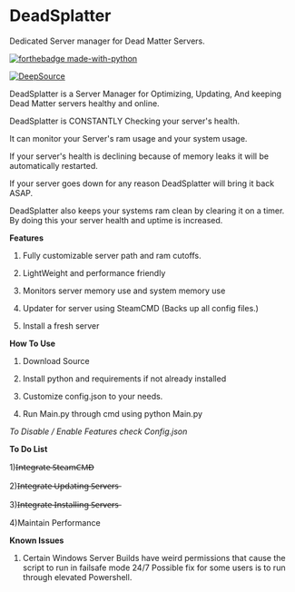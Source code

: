 # DeadSplatter
Dedicated Server manager for Dead Matter Servers.

[![forthebadge made-with-python](http://ForTheBadge.com/images/badges/made-with-python.svg)](https://www.python.org/)

[![DeepSource](https://static.deepsource.io/deepsource-badge-light-mini.svg)](https://deepsource.io/gh/PurityWasHere/Dead-Matter-Server-Installer/?ref=repository-badge)

DeadSplatter is a Server Manager for Optimizing, Updating, And keeping Dead Matter servers healthy and online.


DeadSplatter is CONSTANTLY Checking your server's health.

It can monitor your Server's ram usage and your system usage.

If your server's health is declining because of memory leaks it will be automatically restarted.

If your server goes down for any reason DeadSplatter will bring it back ASAP.

DeadSplatter also keeps your systems ram clean by clearing it on a timer. By doing this your server health and uptime is increased.


**Features**

1) Fully customizable server path and ram cutoffs.

2) LightWeight and performance friendly

3) Monitors server memory use and system memory use

4) Updater for server using SteamCMD (Backs up all config files.)

5) Install a fresh server

**How To Use**

1) Download Source

2) Install python and requirements if not already installed

3) Customize config.json to your needs.

4) Run Main.py through cmd using python Main.py

*To Disable / Enable Features check Config.json*

**To Do List**

1)I̶n̶t̶e̶g̶r̶a̶t̶e̶ ̶S̶t̶e̶a̶m̶C̶M̶D̶

2)I̶n̶t̶e̶g̶r̶a̶t̶e̶ ̶U̶p̶d̶a̶t̶i̶n̶g̶ ̶S̶e̶r̶v̶e̶r̶s̶

3)I̶n̶t̶e̶g̶r̶a̶t̶e̶ ̶I̶n̶s̶t̶a̶l̶l̶i̶n̶g̶ ̶S̶e̶r̶v̶e̶r̶s̶

4)Maintain Performance

**Known Issues**
1) Certain Windows Server Builds have weird permissions that cause the script to run in failsafe mode 24/7
Possible fix for some users is to run through elevated Powershell.
